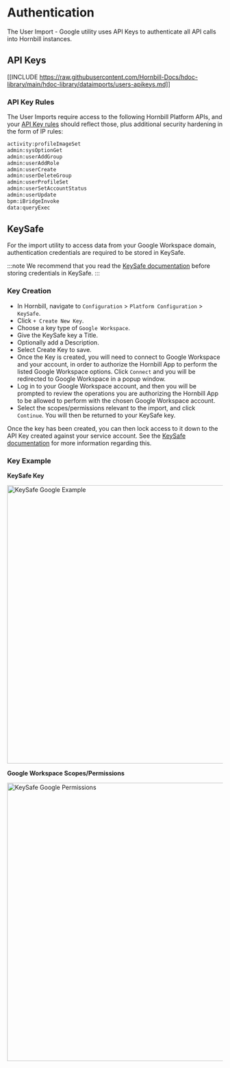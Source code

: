 # Authentication

The User Import - Google utility uses API Keys to authenticate all API calls into Hornbill instances.

## API Keys

[[INCLUDE https://raw.githubusercontent.com/Hornbill-Docs/hdoc-library/main/hdoc-library/dataimports/users-apikeys.md]]

### API Key Rules

The User Imports require access to the following Hornbill Platform APIs, and your [API Key rules](/esp-fundamentals/security/api-keys#api-key-rules) should reflect those, plus additional security hardening in the form of IP rules:

```cmd
activity:profileImageSet
admin:sysOptionGet
admin:userAddGroup
admin:userAddRole
admin:userCreate
admin:userDeleteGroup
admin:userProfileSet
admin:userSetAccountStatus
admin:userUpdate
bpm:iBridgeInvoke
data:queryExec
```

## KeySafe

For the import utility to access data from your Google Workspace domain, authentication credentials are required to be stored in KeySafe.

:::note
We recommend that you read the [KeySafe documentation](/esp-fundamentals/security/keysafe) before storing credentials in KeySafe.
:::

### Key Creation

* In Hornbill, navigate to `Configuration` > `Platform Configuration` > `KeySafe`.
* Click `+ Create New Key`.
* Choose a key type of `Google Workspace`.
* Give the KeySafe key a Title.
* Optionally add a Description.
* Select Create Key to save.
* Once the Key is created, you will need to connect to Google Workspace and your account, in order to authorize the Hornbill App to perform the listed Google Workspace options. Click `Connect` and you will be redirected to Google Workspace in a popup window.
* Log in to your Google Workspace account, and then you will be prompted to review the operations you are authorizing the Hornbill App to be allowed to perform with the chosen Google Workspace account.
* Select the scopes/permissions relevant to the import, and click `Continue`. You will then be returned to your KeySafe key.

Once the key has been created, you can then lock access to it down to the API Key created against your service account. See the [KeySafe documentation](/esp-fundamentals/security/keysafe#access-control-and-usability) for more information regarding this.

### Key Example

**KeySafe Key**

<img src="/_books/data-imports-guide/users/google/images/google-user-import-keysafe.png" width="650px" alt="KeySafe Google Example"/>

**Google Workspace Scopes/Permissions**

<img src="/_books/data-imports-guide/users/google/images/google-user-import-permissions.png" width="650px" alt="KeySafe Google Permissions"/>